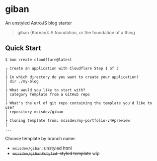 # giban

An unstyled AstroJS blog starter

> giban (Korean): A foundation, or the foundation of a thing

## Quick Start
```
$ bun create cloudflare@latest

╭ Create an application with Cloudflare Step 1 of 3
│
├ In which directory do you want to create your application?
│ dir ./my-blog
│
├ What would you like to start with?
│ category Template from a GitHub repo
│
├ What's the url of git repo containing the template you'd like to use?
│ repository msisdev/giban
│
├ Cloning template from: msisdev/my-portfolio-v4#preview
│
...

```

Choose template by branch name:
- `msisdev/giban`: unstyled html
- ~~`msisdev/giban#styled`: styled template~~ wip

